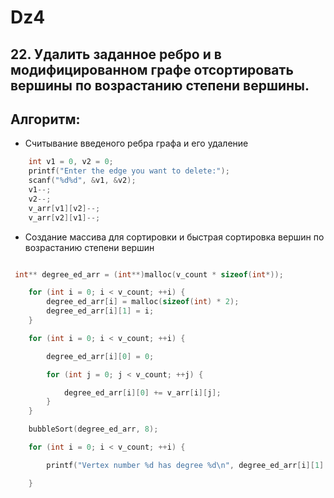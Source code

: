 # Dz4

## 22. Удалить заданное ребро и в модифицированном графе отсортировать вершины по возрастанию степени вершины.

## Алгоритм:

- Считывание введеного ребра графа и его удаление

``` C
    int v1 = 0, v2 = 0;
    printf("Enter the edge you want to delete:");
    scanf("%d%d", &v1, &v2);
    v1--;
    v2--;   
    v_arr[v1][v2]--;
    v_arr[v2][v1]--;
```

- Создание массива для сортировки и быстрая сортировка вершин по возрастанию степени вершин

``` C

 int** degree_ed_arr = (int**)malloc(v_count * sizeof(int*));

    for (int i = 0; i < v_count; ++i) {
        degree_ed_arr[i] = malloc(sizeof(int) * 2);
        degree_ed_arr[i][1] = i;
    }

    for (int i = 0; i < v_count; ++i) {

        degree_ed_arr[i][0] = 0;

        for (int j = 0; j < v_count; ++j) {

            degree_ed_arr[i][0] += v_arr[i][j];
        }
    }

    bubbleSort(degree_ed_arr, 8);

    for (int i = 0; i < v_count; ++i) {   

        printf("Vertex number %d has degree %d\n", degree_ed_arr[i][1] + 1, degree_ed_arr[i][0]);

    }
```
